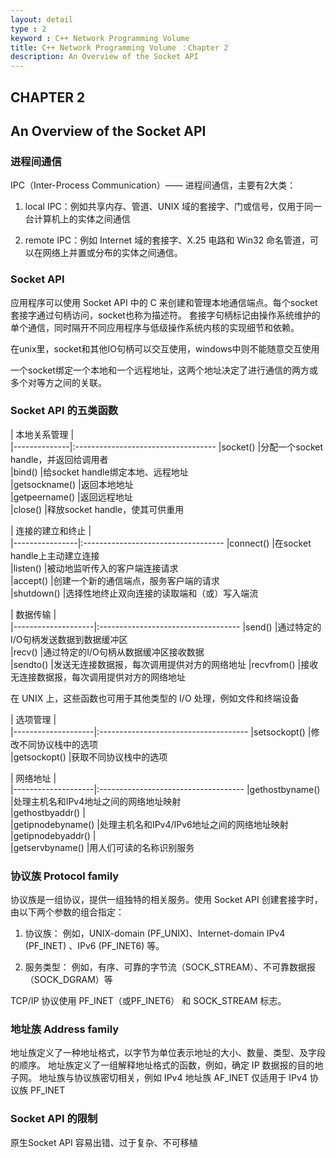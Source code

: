```yaml
---
layout: detail
type : 2
keyword : C++ Network Programming Volume
title: C++ Network Programming Volume ：Chapter 2
description: An Overview of the Socket API
---
```


## CHAPTER 2
## An Overview of the Socket API

### 进程间通信

IPC（Inter-Process Communication）—— 进程间通信，主要有2大类：
1. local IPC：例如共享内存、管道、UNIX 域的套接字、门或信号，仅用于同一台计算机上的实体之间通信

2. remote IPC：例如 Internet 域的套接字、X.25 电路和 Win32 命名管道，可以在网络上并置或分布的实体之间通信。

### Socket API

应用程序可以使用 Socket API 中的 C 来创建和管理本地通信端点。每个socket套接字通过句柄访问，socket也称为描述符。
套接字句柄标记由操作系统维护的单个通信，同时隔开不同应用程序与低级操作系统内核的实现细节和依赖。

在unix里，socket和其他IO句柄可以交互使用，windows中则不能随意交互使用

一个socket绑定一个本地和一个远程地址，这两个地址决定了进行通信的两方或多个对等方之间的关联。

### Socket API 的五类函数

| 本地关系管理   |                                      
|--------------|:-----------------------------------
|socket()      |分配一个socket handle，并返回给调用者   
|bind()        |给socket handle绑定本地、远程地址                
|getsockname() |返回本地地址                                    
|getpeername() |返回远程地址                          
|close()       |释放socket handle，使其可供重用        

| 连接的建立和终止  |                                    
|----------------|:-----------------------------------
|connect()       |在socket handle上主动建立连接                       
|listen()        |被动地监听传入的客户端连接请求            
|accept()        |创建一个新的通信端点，服务客户端的请求      
|shutdown()      |选择性地终止双向连接的读取端和（或）写入端流 

| 数据传输            |                                     
|--------------------|:-----------------------------------
|send()              |通过特定的I/O句柄发送数据到数据缓冲区     
|recv()              |通过特定的I/O句柄从数据缓冲区接收数据         
|sendto()            |发送无连接数据报，每次调用提供对方的网络地址
|recvfrom()          |接收无连接数据报，每次调用提供对方的网络地址

在 UNIX 上，这些函数也可用于其他类型的 I/O 处理，例如文件和终端设备

| 选项管理            |                                      
|--------------------|:-------------------------------------
|setsockopt()        |修改不同协议栈中的选项                    
|getsockopt()        |获取不同协议栈中的选项                    

| 网络地址            |                                    
|--------------------|:------------------------------------
|gethostbyname()     |处理主机名和IPv4地址之间的网络地址映射     
|gethostbyaddr()     |                                      
|getipnodebyname()   |处理主机名和IPv4/IPv6地址之间的网络地址映射
|getipnodebyaddr()   |                                     
|getservbyname()     |用人们可读的名称识别服务                 


### 协议族 Protocol family

协议族是一组协议，提供一组独特的相关服务。使用 Socket API 创建套接字时，由以下两个参数的组合指定：

1. 协议族： 
例如，UNIX-domain (PF_UNIX)、Internet-domain IPv4 (PF_INET) 、IPv6 (PF_INET6) 等。

2. 服务类型：
例如，有序、可靠的字节流（SOCK_STREAM）、不可靠数据报（SOCK_DGRAM）等  

TCP/IP 协议使用 PF_INET（或PF_INET6） 和 SOCK_STREAM 标志。  

### 地址族 Address family

地址族定义了一种地址格式，以字节为单位表示地址的大小、数量、类型、及字段的顺序。
地址族定义了一组解释地址格式的函数，例如，确定 IP 数据报的目的地子网。 地址族与协议族密切相关，例如 IPv4 地址族 AF_INET 仅适用于 IPv4 协议族 PF_INET  

### Socket API 的限制

原生Socket API 容易出错、过于复杂、不可移植  

